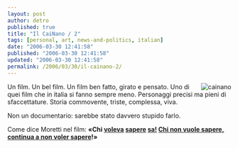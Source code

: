 ```yaml
---
layout: post
author: detro
published: true
title: "Il CaiNano / 2"
tags: [personal, art, news-and-politics, italian]
date: "2006-03-30 12:41:58"
published: "2006-03-30 12:41:58"
updated: "2006-03-30 12:41:58"
permalink: /2006/03/30/il-cainano-2/
---
```


<img src="http://www.gabryella.net/images/cai.gif" alt="cainano" align="right" />
Un film.
Un bel film.
Un film ben fatto, girato e pensato.
Uno di quei film che in italia si fanno sempre meno.
Personaggi precisi ma pieni di sfaccettature.
Storia commovente, triste, complessa, viva.

Non un documentario: sarebbe stato davvero stupido farlo.

Come dice Moretti nel film:
<strong>&laquo;Chi <a href="http://www.detronizator.org/categories/news-and-politics/">voleva</a> <a href="http://blog.neminis.org/category/politica/politica-interna/">sapere</a> <a href="http://www.marcotravaglio.it/">sa!</a> <a href="http://www.tgcom.mediaset.it/">Chi non vuole sapere, continua a non voler sapere</a>!&raquo;</strong>
